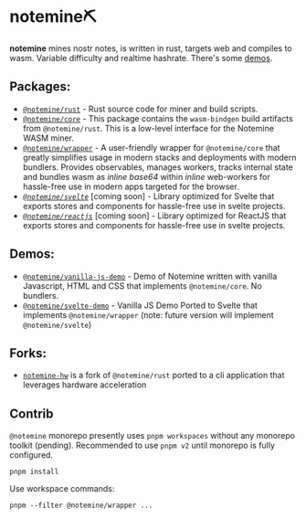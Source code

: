 # notemine⛏️ 

**notemine** mines nostr notes, is written in rust, targets web and compiles to wasm. Variable difficulty and realtime hashrate. There's some [demos](https://sandwichfarm.github.io/notemine).

## Packages:
- [`@notemine/rust`](./packages/rust/) - Rust source code for miner and build scripts.
- [`@notemine/core`](./packages/core/) - This package contains the `wasm-bindgen` build artifacts from `@notemine/rust`. This is a low-level interface for the Notemine WASM miner.
- [`@notemine/wrapper`](./packages/wrapper/) - A user-friendly wrapper for `@notemine/core` that greatly simplifies usage in modern stacks and deployments with modern bundlers. Provides observables, manages workers, tracks internal state and bundles wasm as _inline base64_ within _inline_ web-workers for hassle-free use in modern apps targeted for the browser.
- _[`@notemine/svelte`](./packages/svelte/)_ [coming soon]  - Library optimized for Svelte that exports stores and components for hassle-free use in svelte projects.
- _[`@notemine/reactjs`](./packages/reactjs/)_ [coming soon] -  Library optimized for ReactJS that exports stores and components for hassle-free use in svelte projects.

## Demos:
- [`@notemine/vanilla-js-demo`](./demos/vanilla-js-demo/) - Demo of Notemine written with vanilla Javascript, HTML and CSS that implements `@notemine/core`. No bundlers.
- [`@notemine/svelte-demo`](./demos/svelte-demo/) - Vanilla JS Demo Ported to Svelte that implements `@notemine/wrapper` (note: future version will implement `@notemine/svelte`) 

## Forks:
- [`notemine-hw`](https://github.com/plebemineira/notemine_hw) is a fork of `@notemine/rust` ported to a cli application that leverages hardware acceleration

## Contrib
`@notemine` monorepo presently uses `pnpm workspaces` without any monorepo toolkit (pending). Recommended to use `pnpm v2` until monorepo is fully configured.
```
pnpm install 
```

Use workspace commands: 
```
pnpm --filter @notemine/wrapper ...
```

